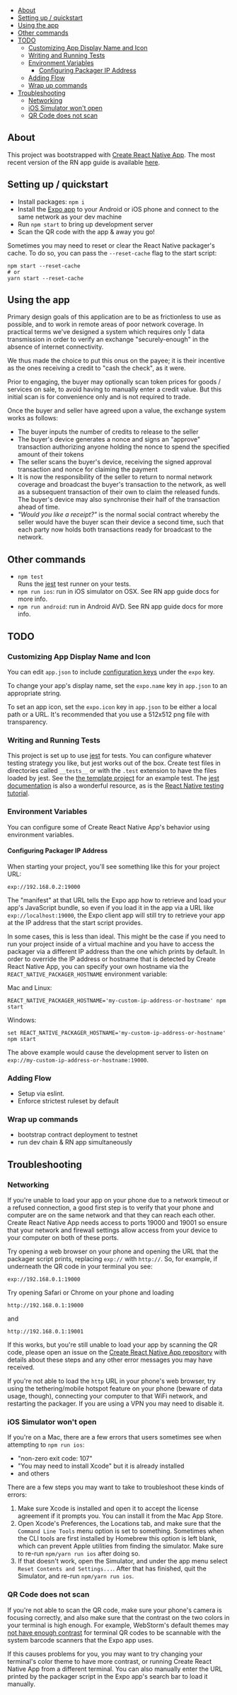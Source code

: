 <!-- MarkdownTOC -->

- [About](#about)
- [Setting up / quickstart](#setting-up--quickstart)
- [Using the app](#using-the-app)
- [Other commands](#other-commands)
- [TODO](#todo)
    - [Customizing App Display Name and Icon](#customizing-app-display-name-and-icon)
    - [Writing and Running Tests](#writing-and-running-tests)
    - [Environment Variables](#environment-variables)
        - [Configuring Packager IP Address](#configuring-packager-ip-address)
    - [Adding Flow](#adding-flow)
    - [Wrap up commands](#wrap-up-commands)
- [Troubleshooting](#troubleshooting)
    - [Networking](#networking)
    - [iOS Simulator won't open](#ios-simulator-wont-open)
    - [QR Code does not scan](#qr-code-does-not-scan)

<!-- /MarkdownTOC -->

## About

This project was bootstrapped with [Create React Native App](https://github.com/react-community/create-react-native-app). The most recent version of the RN app guide is available [here](https://github.com/react-community/create-react-native-app/blob/master/react-native-scripts/template/README.md).

## Setting up / quickstart

- Install packages: `npm i`
- Install the [Expo app](https://expo.io) to your Android or iOS phone and connect to the same network as your dev machine
- Run `npm start` to bring up development server
- Scan the QR code with the app & away you go!

Sometimes you may need to reset or clear the React Native packager's cache. To do so, you can pass the `--reset-cache` flag to the start script:
<!-- :TODO: define "sometimes" -->

```
npm start --reset-cache
# or
yarn start --reset-cache
```

## Using the app

Primary design goals of this application are to be as frictionless to use as possible, and to work in remote areas of poor network coverage. In practical terms we've designed a system which requires only 1 data transmission in order to verify an exchange "securely-enough" in the absence of internet connectivity.

We thus made the choice to put this onus on the payee; it is their incentive as the ones receiving a credit to "cash the check", as it were.

Prior to engaging, the buyer may optionally scan token prices for goods / services on sale, to avoid having to manually enter a credit value. But this initial scan is for convenience only and is not required to trade.

Once the buyer and seller have agreed upon a value, the exchange system works as follows:

- The buyer inputs the number of credits to release to the seller
- The buyer's device generates a nonce and signs an "approve" transaction authorizing anyone holding the nonce to spend the specified amount of their tokens
- The seller scans the buyer's device, receiving the signed approval transaction and nonce for claiming the payment
- It is now the responsibility of the seller to return to normal network coverage and broadcast the buyer's transaction to the network, as well as a subsequent transaction of their own to claim the released funds. The buyer's device may also synchronise their half of the transaction ahead of time.
- *"Would you like a receipt?"* is the normal social contract whereby the seller would have the buyer scan their device a second time, such that each party now holds both transactions ready for broadcast to the network.

## Other commands

- `npm test`  
    Runs the [jest](https://github.com/facebook/jest) test runner on your tests.
- `npm run ios`: run in iOS simulator on OSX. See RN app guide docs for more info.
- `npm run android`: run in Android AVD. See RN app guide docs for more info.







## TODO

### Customizing App Display Name and Icon

You can edit `app.json` to include [configuration keys](https://docs.expo.io/versions/latest/guides/configuration.html) under the `expo` key.

To change your app's display name, set the `expo.name` key in `app.json` to an appropriate string.

To set an app icon, set the `expo.icon` key in `app.json` to be either a local path or a URL. It's recommended that you use a 512x512 png file with transparency.

### Writing and Running Tests

This project is set up to use [jest](https://facebook.github.io/jest/) for tests. You can configure whatever testing strategy you like, but jest works out of the box. Create test files in directories called `__tests__` or with the `.test` extension to have the files loaded by jest. See the [the template project](https://github.com/react-community/create-react-native-app/blob/master/react-native-scripts/template/App.test.js) for an example test. The [jest documentation](https://facebook.github.io/jest/docs/en/getting-started.html) is also a wonderful resource, as is the [React Native testing tutorial](https://facebook.github.io/jest/docs/en/tutorial-react-native.html).

### Environment Variables

You can configure some of Create React Native App's behavior using environment variables.

#### Configuring Packager IP Address

When starting your project, you'll see something like this for your project URL:

```
exp://192.168.0.2:19000
```

The "manifest" at that URL tells the Expo app how to retrieve and load your app's JavaScript bundle, so even if you load it in the app via a URL like `exp://localhost:19000`, the Expo client app will still try to retrieve your app at the IP address that the start script provides.

In some cases, this is less than ideal. This might be the case if you need to run your project inside of a virtual machine and you have to access the packager via a different IP address than the one which prints by default. In order to override the IP address or hostname that is detected by Create React Native App, you can specify your own hostname via the `REACT_NATIVE_PACKAGER_HOSTNAME` environment variable:

Mac and Linux:

```
REACT_NATIVE_PACKAGER_HOSTNAME='my-custom-ip-address-or-hostname' npm start
```

Windows:
```
set REACT_NATIVE_PACKAGER_HOSTNAME='my-custom-ip-address-or-hostname'
npm start
```

The above example would cause the development server to listen on `exp://my-custom-ip-address-or-hostname:19000`.

### Adding Flow

- Setup via eslint.
- Enforce strictest ruleset by default

### Wrap up commands

- bootstrap contract deployment to testnet
- run dev chain & RN app simultaneously




## Troubleshooting

### Networking

If you're unable to load your app on your phone due to a network timeout or a refused connection, a good first step is to verify that your phone and computer are on the same network and that they can reach each other. Create React Native App needs access to ports 19000 and 19001 so ensure that your network and firewall settings allow access from your device to your computer on both of these ports.

Try opening a web browser on your phone and opening the URL that the packager script prints, replacing `exp://` with `http://`. So, for example, if underneath the QR code in your terminal you see:

```
exp://192.168.0.1:19000
```

Try opening Safari or Chrome on your phone and loading

```
http://192.168.0.1:19000
```

and

```
http://192.168.0.1:19001
```

If this works, but you're still unable to load your app by scanning the QR code, please open an issue on the [Create React Native App repository](https://github.com/react-community/create-react-native-app) with details about these steps and any other error messages you may have received.

If you're not able to load the `http` URL in your phone's web browser, try using the tethering/mobile hotspot feature on your phone (beware of data usage, though), connecting your computer to that WiFi network, and restarting the packager. If you are using a VPN you may need to disable it.

### iOS Simulator won't open

If you're on a Mac, there are a few errors that users sometimes see when attempting to `npm run ios`:

* "non-zero exit code: 107"
* "You may need to install Xcode" but it is already installed
* and others

There are a few steps you may want to take to troubleshoot these kinds of errors:

1. Make sure Xcode is installed and open it to accept the license agreement if it prompts you. You can install it from the Mac App Store.
2. Open Xcode's Preferences, the Locations tab, and make sure that the `Command Line Tools` menu option is set to something. Sometimes when the CLI tools are first installed by Homebrew this option is left blank, which can prevent Apple utilities from finding the simulator. Make sure to re-run `npm/yarn run ios` after doing so.
3. If that doesn't work, open the Simulator, and under the app menu select `Reset Contents and Settings...`. After that has finished, quit the Simulator, and re-run `npm/yarn run ios`.

### QR Code does not scan

If you're not able to scan the QR code, make sure your phone's camera is focusing correctly, and also make sure that the contrast on the two colors in your terminal is high enough. For example, WebStorm's default themes may [not have enough contrast](https://github.com/react-community/create-react-native-app/issues/49) for terminal QR codes to be scannable with the system barcode scanners that the Expo app uses.

If this causes problems for you, you may want to try changing your terminal's color theme to have more contrast, or running Create React Native App from a different terminal. You can also manually enter the URL printed by the packager script in the Expo app's search bar to load it manually.
